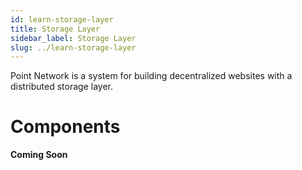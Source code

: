 ```yaml
---
id: learn-storage-layer
title: Storage Layer
sidebar_label: Storage Layer
slug: ../learn-storage-layer
---
```


Point Network is a system for building decentralized websites with a distributed storage layer.

# Components

**Coming Soon**
